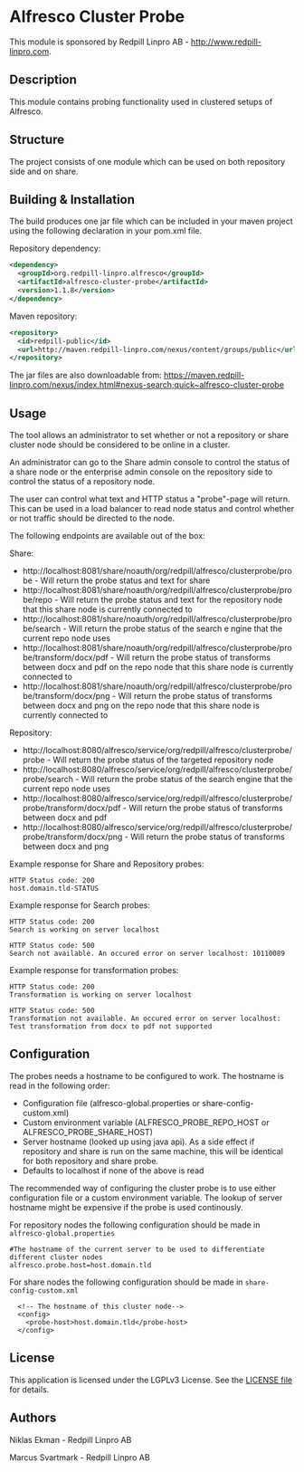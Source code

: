 Alfresco Cluster Probe
=============================================

This module is sponsored by Redpill Linpro AB - http://www.redpill-linpro.com.

Description
-----------
This module contains probing functionality used in clustered setups of Alfresco. 

Structure
------------

The project consists of one module which can be used on both repository side and on share.

Building & Installation
------------
The build produces one jar file which can be included in your maven project using the following declaration in your pom.xml file.

Repository dependency:

```xml
<dependency>
  <groupId>org.redpill-linpro.alfresco</groupId>
  <artifactId>alfresco-cluster-probe</artifactId>
  <version>1.1.8</version>
</dependency>
```

Maven repository:

```xml
<repository>
  <id>redpill-public</id>
  <url>http://maven.redpill-linpro.com/nexus/content/groups/public</url>
</repository>
```

The jar files are also downloadable from: https://maven.redpill-linpro.com/nexus/index.html#nexus-search;quick~alfresco-cluster-probe

Usage
-----

The tool allows an administrator to set whether or not a repository or share cluster node should be considered to be online in a cluster.

An administrator can go to the Share admin console to control the status of a share node or the enterprise admin console on the repository side to control the status of a repository node.

The user can control what text and HTTP status a "probe"-page will return. This can be used in a load balancer to read node status and control whether or not traffic should be directed to the node.

The following endpoints are available out of the box:

Share:
* http://localhost:8081/share/noauth/org/redpill/alfresco/clusterprobe/probe - Will return the probe status and text for share
* http://localhost:8081/share/noauth/org/redpill/alfresco/clusterprobe/probe/repo - Will return the probe status and text for the repository node that this share node is currently connected to
* http://localhost:8081/share/noauth/org/redpill/alfresco/clusterprobe/probe/search - Will return the probe status of the search e
ngine that the current repo node uses
* http://localhost:8081/share/noauth/org/redpill/alfresco/clusterprobe/probe/transform/docx/pdf - Will return the probe status of transforms between docx and pdf on the repo node that this share node is currently connected to
* http://localhost:8081/share/noauth/org/redpill/alfresco/clusterprobe/probe/transform/docx/png - Will return the probe status of transforms between docx and png on the repo node that this share node is currently connected to

Repository:
* http://localhost:8080/alfresco/service/org/redpill/alfresco/clusterprobe/probe - Will return the probe status of the targeted repository node
* http://localhost:8080/alfresco/service/org/redpill/alfresco/clusterprobe/probe/search - Will return the probe status of the search engine that the current repo node uses
* http://localhost:8080/alfresco/service/org/redpill/alfresco/clusterprobe/probe/transform/docx/pdf - Will return the probe status of transforms between docx and pdf
* http://localhost:8080/alfresco/service/org/redpill/alfresco/clusterprobe/probe/transform/docx/png - Will return the probe status of transforms between docx and png

Example response for Share and Repository probes:

```
HTTP Status code: 200
host.domain.tld-STATUS
```

Example response for Search probes:

```
HTTP Status code: 200
Search is working on server localhost
```

```
HTTP Status code: 500
Search not available. An occured error on server localhost: 10110089 
```

Example response for transformation probes:

```
HTTP Status code: 200
Transformation is working on server localhost
```

```
HTTP Status code: 500
Transformation not available. An occured error on server localhost: Test transformation from docx to pdf not supported
```


Configuration
-------------

The probes needs a hostname to be configured to work. The hostname is read in the following order:

* Configuration file (alfresco-global.properties or share-config-custom.xml)
* Custom environment variable (ALFRESCO_PROBE_REPO_HOST or ALFRESCO_PROBE_SHARE_HOST)
* Server hostname (looked up using java api). As a side effect if repository and share is run on the same machine, this will be identical for both repository and share probe.
* Defaults to localhost if none of the above is read

The recommended way of configuring the cluster probe is to use either configuration file or a custom environment variable. The lookup of server hostname might be expensive if the probe is used continously.

For repository nodes the following configuration should be made in ```alfresco-global.properties```

```
#The hostname of the current server to be used to differentiate different cluster nodes
alfresco.probe.host=host.domain.tld
```

For share nodes the following configuration should be made in ```share-config-custom.xml```

```
  <!-- The hostname of this cluster node-->
  <config>
    <probe-host>host.domain.tld</probe-host>
  </config>
```

License
-------

This application is licensed under the LGPLv3 License. See the [LICENSE file](LICENSE) for details.

Authors
-------

Niklas Ekman - Redpill Linpro AB

Marcus Svartmark - Redpill Linpro AB
